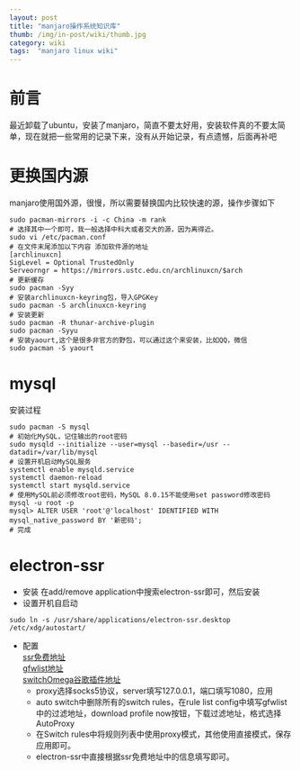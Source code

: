 ```yaml
---
layout: post 
title: "manjaro操作系统知识库"
thumb: /img/in-post/wiki/thumb.jpg
category: wiki
tags:  "manjaro linux wiki"
---
```


# 前言
最近卸载了ubuntu，安装了manjaro，简直不要太好用，安装软件真的不要太简单，现在就把一些常用的记录下来，没有从开始记录，有点遗憾，后面再补吧

# 更换国内源
manjaro使用国外源，很慢，所以需要替换国内比较快速的源，操作步骤如下
```
sudo pacman-mirrors -i -c China -m rank    
# 选择其中一个即可，我一般选择中科大或者交大的源，因为离得近。    
sudo vi /etc/pacman.conf     
# 在文件末尾添加以下内容 添加软件源的地址
[archlinuxcn]
SigLevel = Optional TrustedOnly
Serveorngr = https://mirrors.ustc.edu.cn/archlinuxcn/$arch
# 更新缓存    
sudo pacman -Syy    
# 安装archlinuxcn-keyring包，导入GPGKey
sudo pacman -S archlinuxcn-keyring
# 安装更新
sudo pacman -R thunar-archive-plugin
sudo pacman -Syyu
# 安装yaourt,这个是很多非官方的野包，可以通过这个来安装，比如QQ，微信
sudo pacman -S yaourt
```

# mysql
安装过程
```
sudo pacman -S mysql
# 初始化MySQL，记住输出的root密码
sudo mysqld --initialize --user=mysql --basedir=/usr --datadir=/var/lib/mysql
# 设置开机启动MySQL服务
systemctl enable mysqld.service
systemctl daemon-reload
systemctl start mysqld.service
# 使用MySQL前必须修改root密码，MySQL 8.0.15不能使用set password修改密码
mysql -u root -p
mysql> ALTER USER 'root'@'localhost' IDENTIFIED WITH mysql_native_password BY '新密码';
# 完成
```

# electron-ssr
- 安装 在add/remove application中搜索electron-ssr即可，然后安装
- 设置开机自启动
```
sudo ln -s /usr/share/applications/electron-ssr.desktop /etc/xdg/autostart/
```
- 配置    
[ssr免费地址](https://github.com/Alvin9999/new-pac/wiki/ss%E5%85%8D%E8%B4%B9%E8%B4%A6%E5%8F%B7)    
[gfwlist地址](https://github.com/gfwlist/gfwlist)    
[switchOmega谷歌插件地址](https://github.com/FelisCatus/SwitchyOmega/releases)    
    - proxy选择socks5协议，server填写127.0.0.1，端口填写1080，应用     
    - auto switch中删除所有的switch rules，在rule list config中填写gfwlist中的过滤地址，download profile now按钮，下载过滤地址，格式选择AutoProxy
    - 在Switch rules中将规则列表中使用proxy模式，其他使用直接模式，保存应用即可。     
    - electron-ssr中直接根据ssr免费地址中的信息填写即可。
